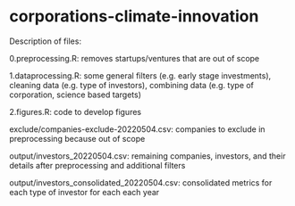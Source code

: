 # corporations-climate-innovation
Description of files:

0.preprocessing.R: removes startups/ventures that are out of scope

1.dataprocessing.R: some general filters (e.g. early stage investments), cleaning data (e.g. type of investors), combining data (e.g. type of corporation, science based targets)

2.figures.R: code to develop figures

exclude/companies-exclude-20220504.csv: companies to exclude in preprocessing because out of scope

output/investors_20220504.csv: remaining companies, investors, and their details after preprocessing and additional filters

output/investors_consolidated_20220504.csv: consolidated metrics for each type of investor for each each year
